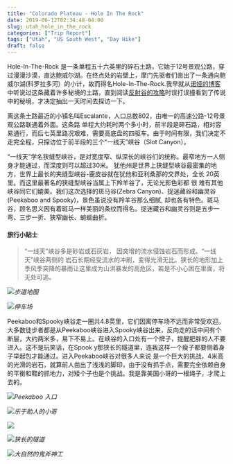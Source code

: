 ```yaml
---
title: "Colorado Plateau - Hole In The Rock"
date: 2019-06-12T02:34:48-04:00
slug: utah_hole_in_the_rock
categories: ["Trip Report"]
tags: ["Utah", "US South West", "Day Hike"]
draft: false
---
```

[p1]: https://1.bp.blogspot.com/-qDYs5Y8Tgio/XQCDM5CV0KI/AAAAAAAALZs/xigG2EIYmX8vV77HR47GEmKqh8y6WJ8aQCLcBGAs/s1600/peekaboo-spooky-gulch-slot-canyon-trail-map-escalante.png

[p2]: https://1.bp.blogspot.com/-T_1YuE79MpQ/XQG5U4DCvVI/AAAAAAAALc8/n0Noc_-DqBQUD_PZDrJiEZ-wEcjQ6EC5wCKgBGAs/s1600/IMG_0084.HEIC

[p3]: https://1.bp.blogspot.com/-oVkl5yLlTsA/XQCTuswHQoI/AAAAAAAALcE/dxc-JJvEwM8wFcvgiRrWdATXs_3WDr2MACKgBGAs/s1600/IMG_4604.HEIC

[p4]: https://1.bp.blogspot.com/-Q6giqZpTvPU/XQCUiMonXWI/AAAAAAAALcc/tYcOlGKL5wUajZzt5UABcxMckHnTVIDSgCKgBGAs/s1600/IMG_0087.HEIC

[p5]: https://1.bp.blogspot.com/-PL-tTWgpD9I/XQCUiGgojUI/AAAAAAAALcc/Ef22adFqUBAKWI7YQkP7GNONLeyqihTAwCKgBGAs/s640/IMG_0088.jpg

[p6]: https://1.bp.blogspot.com/-WDaKhqz6t2g/XQCUiH70lcI/AAAAAAAALcg/yn4dDfZ04gc6Ob_gTmhOaB7Rjl8QCA1SwCPcBGAYYCw/s1600/IMG_0097.jpg

[p7]: https://1.bp.blogspot.com/-1Kf4pt6VA0Y/XQCUiLy08EI/AAAAAAAALcg/N4ykjVi8uh0TNpJ9fNKzr7lwHrk6Kr-QwCPcBGAYYCw/s1600/IMG_0096.HEIC


Hole-In-The-Rock 是一条单程五十六英里的碎石土路，它始于12号景观公路，穿过漫漫沙漠，直达鲍威尔湖。在终点处的岩壁上，摩门先驱者们凿出了一条通向鲍威尔湖(科罗拉多河）的小计，故而得名Hole-In-The-Rock.我早就从[诺娅的博客](http://www.zhangnuoya-walk.com/%E5%8D%97%E7%8A%B9%E4%BB%96%E5%BE%80%E4%BA%8B-%E9%94%A1%E5%AE%89%EF%BC%8C%E5%8F%8D%E5%B0%84%E8%B0%B7%EF%BC%8C%E7%99%BD%E8%98%91%E8%8F%87/)中听说过这条藏着许多秘境的土路，直到阅读[反射谷的攻略](https://wayliublog.wordpress.com/2019/04/02/2019%E6%98%A5-%E6%8C%91%E6%88%98%E5%8F%8D%E5%B0%84%E8%B0%B7/)时误打误撞看到了传说中的秘境，才决定抽出一天时间去探访一下。

离这条土路最近的小镇名叫Escalante，人口总数802，由唯一的高速公路-12号景观公路联通着外面。这条路 单程大约耗时两个多小时，前半段是碎石路，相对容易通行，而后七英里路况艰难，需要高底盘的四驱车。由于时间有限，我们决定不走完全程，只探访位于前半段的三个“一线天”峡谷（Slot Canyon）。

“一线天”学名狭缝型峡谷，是对宽度窄、纵深长的峡谷们的统称。最窄地方一人侧身才能通过，而深度则可以超过30米。 犹他州是世界上狭缝型峡谷最密集的地方，世界上最长的夹缝型峡谷-鹿皮谷就在犹他和亚利桑那的交界处，全长 20英里。而这里最著名的狭缝型峡谷当属上下羚羊谷了，无论光影色彩都 很 难有其他峡谷同它们媲美。我们这次选择的斑马谷(Zebra Canyon)、捉迷藏谷和幽灵谷(Peekaboo and Spooky)，景色虽说没有羚羊谷那么细腻, 却也各有特色。斑马谷，顾名思义因有着斑马一样美丽的条纹而得名。捉迷藏谷和幽灵谷则是五步一弯、三步一折、狭窄幽长、蜿蜒曲折。

#### 旅行小贴士
>“一线天”峡谷多是砂岩或石灰岩， 因突增的流水侵蚀岩石而形成。“一线天”峡谷两侧的 岩石长期经受流水的冲刷，变得光滑无比。狭长的地形加上季风季突降的暴雨让这里成为山洪暴发的高危区，若是不小心困在里面，将无处可逃。

![][p1]*步道地图*

![][p2]*停车场*

Peekaboo和Spooky峡谷走一圈共4.8英里，它们因离停车场不远而非常受欢迎。大多数徒步者都是从Peekaboo峡谷进入Spooky峡谷出来，反向走的话中间有个断层，大约两米多，易下不易上。在峡谷的入口处有一个牌子，提醒肥胖的人不要进入。这不是玩笑话，在Spook y那狭长的隧道里，连我这样一个瘦子都要侧着身子举起包才能通过。进入Peekaboo峡谷对很多人来说 是一个巨大的挑战，4米高的光滑的岩石，就算前人凿出了浅浅的脚印，由于没有抓手点，需要完全依赖自身 的平衡和鞋的抓地力，对矮个子也是个挑战。我是靠美国小哥的一根绳子，才爬上去的。

![][p3]*Peekaboo 入口*

![][p4]*乐于助人的小哥*

![][p5]

![][p6]*狭长的隧道*

![][p7]*大自然的鬼斧神工*















 











